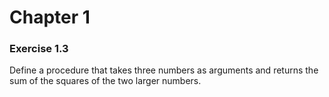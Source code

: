 # Chapter 1

### Exercise 1.3
Define a procedure that takes three numbers as arguments and returns the sum of the squares of the two larger numbers.
